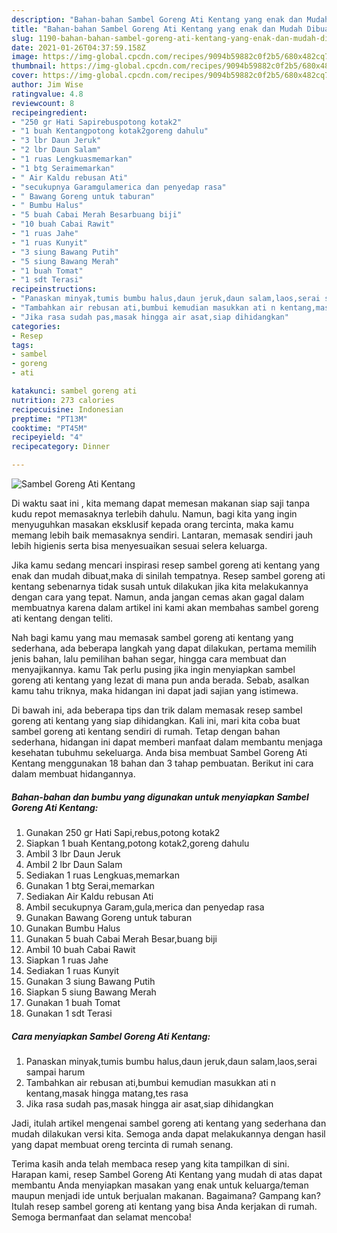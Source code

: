 ```yaml
---
description: "Bahan-bahan Sambel Goreng Ati Kentang yang enak dan Mudah Dibuat"
title: "Bahan-bahan Sambel Goreng Ati Kentang yang enak dan Mudah Dibuat"
slug: 1190-bahan-bahan-sambel-goreng-ati-kentang-yang-enak-dan-mudah-dibuat
date: 2021-01-26T04:37:59.158Z
image: https://img-global.cpcdn.com/recipes/9094b59882c0f2b5/680x482cq70/sambel-goreng-ati-kentang-foto-resep-utama.jpg
thumbnail: https://img-global.cpcdn.com/recipes/9094b59882c0f2b5/680x482cq70/sambel-goreng-ati-kentang-foto-resep-utama.jpg
cover: https://img-global.cpcdn.com/recipes/9094b59882c0f2b5/680x482cq70/sambel-goreng-ati-kentang-foto-resep-utama.jpg
author: Jim Wise
ratingvalue: 4.8
reviewcount: 8
recipeingredient:
- "250 gr Hati Sapirebuspotong kotak2"
- "1 buah Kentangpotong kotak2goreng dahulu"
- "3 lbr Daun Jeruk"
- "2 lbr Daun Salam"
- "1 ruas Lengkuasmemarkan"
- "1 btg Seraimemarkan"
- " Air Kaldu rebusan Ati"
- "secukupnya Garamgulamerica dan penyedap rasa"
- " Bawang Goreng untuk taburan"
- " Bumbu Halus"
- "5 buah Cabai Merah Besarbuang biji"
- "10 buah Cabai Rawit"
- "1 ruas Jahe"
- "1 ruas Kunyit"
- "3 siung Bawang Putih"
- "5 siung Bawang Merah"
- "1 buah Tomat"
- "1 sdt Terasi"
recipeinstructions:
- "Panaskan minyak,tumis bumbu halus,daun jeruk,daun salam,laos,serai sampai harum"
- "Tambahkan air rebusan ati,bumbui kemudian masukkan ati n kentang,masak hingga matang,tes rasa"
- "Jika rasa sudah pas,masak hingga air asat,siap dihidangkan"
categories:
- Resep
tags:
- sambel
- goreng
- ati

katakunci: sambel goreng ati 
nutrition: 273 calories
recipecuisine: Indonesian
preptime: "PT13M"
cooktime: "PT45M"
recipeyield: "4"
recipecategory: Dinner

---
```



![Sambel Goreng Ati Kentang](https://img-global.cpcdn.com/recipes/9094b59882c0f2b5/680x482cq70/sambel-goreng-ati-kentang-foto-resep-utama.jpg)

Di waktu  saat ini , kita memang dapat memesan makanan siap saji tanpa kudu repot memasaknya terlebih dahulu. Namun, bagi kita yang ingin menyuguhkan masakan eksklusif kepada orang tercinta, maka kamu memang lebih baik memasaknya sendiri. Lantaran, memasak sendiri jauh lebih higienis serta bisa menyesuaikan sesuai selera keluarga.

Jika kamu sedang mencari inspirasi resep sambel goreng ati kentang yang enak dan mudah dibuat,maka di sinilah tempatnya. Resep sambel goreng ati kentang  sebenarnya tidak susah untuk dilakukan jika kita melakukannya dengan cara yang tepat. Namun, anda jangan cemas akan gagal dalam membuatnya 
karena dalam artikel ini kami akan membahas sambel goreng ati kentang dengan teliti.  



Nah bagi kamu yang mau memasak sambel goreng ati kentang yang sederhana, ada beberapa langkah yang dapat dilakukan, pertama memilih jenis bahan, lalu pemilihan bahan segar, hingga cara membuat dan menyajikannya. kamu Tak perlu pusing jika ingin menyiapkan sambel goreng ati kentang yang lezat di mana pun anda berada. Sebab, asalkan kamu  tahu triknya, maka hidangan ini dapat jadi sajian yang istimewa.

Di bawah ini, ada beberapa tips dan trik dalam memasak resep sambel goreng ati kentang yang siap dihidangkan. Kali ini, mari kita coba buat sambel goreng ati kentang sendiri di rumah. Tetap dengan bahan sederhana, hidangan ini dapat memberi manfaat dalam membantu menjaga kesehatan tubuhmu sekeluarga. Anda bisa membuat Sambel Goreng Ati Kentang menggunakan 18 bahan dan 3 tahap pembuatan. Berikut ini cara dalam membuat hidangannya.

<!--inarticleads1-->

##### Bahan-bahan dan bumbu yang digunakan untuk menyiapkan Sambel Goreng Ati Kentang:

1. Gunakan 250 gr Hati Sapi,rebus,potong kotak2
1. Siapkan 1 buah Kentang,potong kotak2,goreng dahulu
1. Ambil 3 lbr Daun Jeruk
1. Ambil 2 lbr Daun Salam
1. Sediakan 1 ruas Lengkuas,memarkan
1. Gunakan 1 btg Serai,memarkan
1. Sediakan  Air Kaldu rebusan Ati
1. Ambil secukupnya Garam,gula,merica dan penyedap rasa
1. Gunakan  Bawang Goreng untuk taburan
1. Gunakan  Bumbu Halus
1. Gunakan 5 buah Cabai Merah Besar,buang biji
1. Ambil 10 buah Cabai Rawit
1. Siapkan 1 ruas Jahe
1. Sediakan 1 ruas Kunyit
1. Gunakan 3 siung Bawang Putih
1. Siapkan 5 siung Bawang Merah
1. Gunakan 1 buah Tomat
1. Gunakan 1 sdt Terasi




<!--inarticleads2-->

##### Cara menyiapkan Sambel Goreng Ati Kentang:

1. Panaskan minyak,tumis bumbu halus,daun jeruk,daun salam,laos,serai sampai harum
1. Tambahkan air rebusan ati,bumbui kemudian masukkan ati n kentang,masak hingga matang,tes rasa
1. Jika rasa sudah pas,masak hingga air asat,siap dihidangkan




Jadi, itulah artikel mengenai  sambel goreng ati kentang  yang sederhana dan mudah dilakukan versi kita. Semoga anda dapat melakukannya dengan hasil yang dapat membuat oreng tercinta di rumah senang. 

Terima kasih anda telah membaca resep yang kita tampilkan di sini. Harapan kami, resep  Sambel Goreng Ati Kentang yang mudah di atas dapat membantu Anda menyiapkan masakan yang enak untuk keluarga/teman maupun menjadi ide untuk berjualan makanan. Bagaimana? Gampang kan? Itulah resep sambel goreng ati kentang yang bisa Anda kerjakan di rumah. Semoga bermanfaat dan selamat mencoba!

